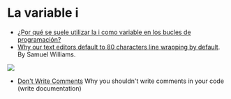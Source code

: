 
# La variable i

* [¿Por qué se suele utilizar la i como variable en los bucles de programación?](https://www.microsiervos.com/archivo/ordenadores/i-variable-bucles-programacion.html)
* [Why our text editors default to 80 characters line wrapping by default](https://twitter.com/ioquatix/status/1530769101353717761?t=UUg10eT83Bxh7JtwvjLTvQ&s=09). By Samuel Williams. 

![](https://pbs.twimg.com/media/FT5iYUgVIAA6mJV?format=jpg&name=large)

* [Don't Write Comments](https://youtu.be/Bf7vDBBOBUA) Why you shouldn't write comments in your code (write documentation)

